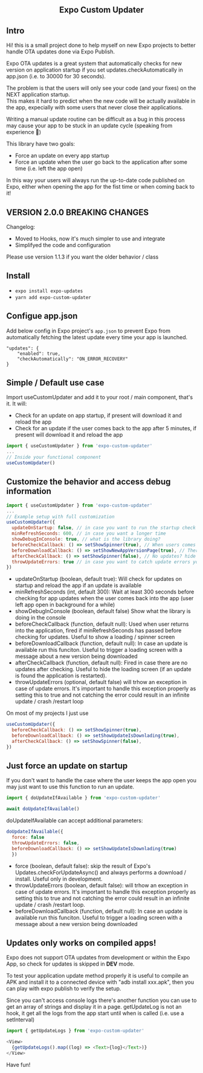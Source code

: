 <h2 align="center">Expo Custom Updater</h2>

## Intro

Hi! this is a small project done to help myself on new Expo projects to better handle OTA updates done via Expo Publish.  

Expo OTA updates is a great system that automatically checks for new version on application startup if you set updates.checkAutomatically in app.json (i.e. to 30000 for 30 seconds).
  
The problem is that the users will only see your code (and your fixes) on the NEXT application startup.  
This makes it hard to predict when the new code will be actually available in the app, expecially with some users that never close their applications.  
  
Writing a manual update routine can be difficult as a bug in this process may cause your app to be stuck in an update cycle (speaking from experience 🤣) 

This library have two goals:
* Force an update on every app startup
* Force an update when the user go back to the application after some time (i.e. left the app open)

In this way your users will always run the up-to-date code published on Expo, either when opening the app for the fist time or when coming back to it!

## VERSION 2.0.0 BREAKING CHANGES
Changelog:
* Moved to Hooks, now it's much simpler to use and integrate
* Simplifyed the code and configuration

Please use version 1.1.3 if you want the older behavior / class

## Install
* `expo install expo-updates`
* `yarn add expo-custom-updater`

## Configue app.json

Add below config in Expo project's `app.json` to prevent Expo from automatically fetching the latest update every time your app is launched.

```
"updates": {
    "enabled": true,
    "checkAutomatically": "ON_ERROR_RECOVERY"
}
```

## Simple / Default use case

Import useCustomUpdater and add it to your root / main component, that's it.
It will:
* Check for an update on app startup, if present will download it and reload the app
* Check for an update if the user comes back to the app after 5 minutes, if present will download it and reload the app

```JavaScript
import { useCustomUpdater } from 'expo-custom-updater'
...
// Inside your functional component
useCustomUpdater()


```
## Customize the behavior and access debug information

```JavaScript
import { useCustomUpdater } from 'expo-custom-updater'
...
// Example setup with full customization
useCustomUpdater({
  updateOnStartup: false, // in case you want to run the startup check manually, see below
  minRefreshSeconds: 600, // in case you want a longer time
  showDebugInConsole: true, // what is the library doing?
  beforeCheckCallback: () => setShowSpinner(true), // When users comes back to the app after some time I want to show a spinner while checking for updates
  beforeDownloadCallback: () => setShowNewAppVersionPage(true), // There's a new update! show the user some info while he waits, app will be restarted
  afterCheckCallback: () => setShowSpinner(false), // No updates? hide the spinner
  throwUpdateErrors: true // in case you want to catch update errors yourself
})
```
* updateOnStartup (boolean, default true): Will check for updates on startup and reload the app if an update is available
* minRefreshSeconds (int, default 300): Wait at least 300 seconds before checking for app updates when the user comes back into the app (user left app open in background for a while)
* showDebugInConsole (boolean, default false) Show what the library is doing in the console
* beforeCheckCallback (function, default null): Used when user returns into the application, fired if minRefreshSeconds has passed before checking for updates. Useful to show a loading / spinner screen
* beforeDownloadCallback (function, default null): In case an update is available run this funciton. Useful to trigger a loading screen with a message about a new version being downloaded
* afterCheckCallback (function, default null): Fired in case there are no updates after checking. Useful to hide the loading screen (if an update is found the application is restarted).
* throwUpdateErrors (optional, default false) will trhow an exception in case of update errors. It's important to handle this exception properly as setting this to true and not catching the error could result in an infinite update / crash /restart loop

On most of my projects I just use 
```JavaScript
useCustomUpdater({
  beforeCheckCallback: () => setShowSpinner(true),
  beforeDownloadCallback: () => setShowUpdateIsDownlading(true),
  afterCheckCallback: () => setShowSpinner(false),
})
```

## Just force an update on startup

If you don't want to handle the case where the user keeps the app open you may just want to use this function to run an update.

```JavaScript
import { doUpdateIfAvailable } from 'expo-custom-updater'

await doUpdateIfAvailable()

```
doUpdateIfAvailable can accept additional parameters:

```JavaScript
doUpdateIfAvailable({
  force: false
  throwUpdateErrors: false,
  beforeDownloadCallback: () => setShowUpdateIsDownlading(true)
  })
```

* force (boolean, default false): skip the result of Expo's Updates.checkForUpdateAsync() and always performs a download / install. Useful only in development.
* throwUpdateErrors (boolean, default false): will trhow an exception in case of update errors. It's important to handle this exception properly as setting this to true and not catching the error could result in an infinite update / crash /restart loop.
* beforeDownloadCallback (function, default null): In case an update is available run this funciton. Useful to trigger a loading screen with a message about a new version being downloaded

## Updates only works on compiled apps!
Expo does not support OTA updates from development or within the Expo App, so check for updates is skipped in __DEV__ mode.

To test your application update method properly it is useful to compile an APK and install it to a connected device with "adb install xxx.apk", then you can play with expo publish to verify the setup.

Since you can't access console logs there's another function you can use to get an array of strings and display it in a page.
getUpdateLog is not an hook, it get all the logs from the app start until when is called (i.e. use a setInterval)

```JavaScript
import { getUpdateLogs } from 'expo-custom-updater'

<View>
  {getUpdateLogs().map((log) => <Text>{log}</Text>)}
</View>

```

Have fun!
